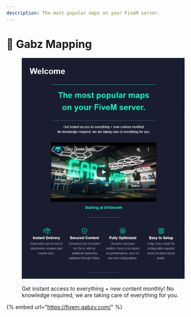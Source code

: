 ```yaml
---
description: The most popular maps on your FiveM server.
---
```


# 🦝 Gabz Mapping

<figure><img src=".gitbook/assets/image.png" alt=""><figcaption><p>Get instant access to everything + new content monthly! No knowledge required, we are taking care of everything for you.</p></figcaption></figure>

{% embed url="https://fivem.gabzv.com/" %}
